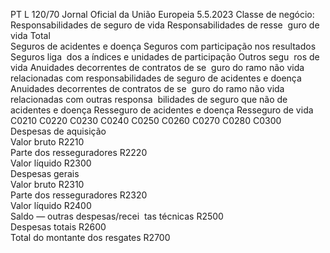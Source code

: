 PT  L 120/70 Jornal Oficial da União Europeia 5.5.2023
 Classe de negócio:  Responsabilidades de seguro de vida  Responsabilidades de resse ­
guro de vida  Total  
Seguros de 
acidentes e 
doença  Seguros com 
participação 
nos resultados  Seguros liga ­
dos a índices 
e unidades de 
participação  Outros segu ­
ros de vida  Anuidades decorrentes 
de contratos de se ­
guro do ramo 
não vida relacionadas 
com responsabilidades 
de seguro de acidentes 
e doença  Anuidades decorrentes 
de contratos de se ­
guro do ramo 
não vida relacionadas 
com outras responsa ­
bilidades de seguro 
que não de acidentes 
e doença  Resseguro de 
acidentes e 
doença  Resseguro de 
vida  
C0210  C0220  C0230  C0240  C0250  C0260  C0270  C0280  C0300  
Despesas de aquisição  
Valor bruto  R2210  
Parte dos resseguradores  R2220  
Valor líquido  R2300  
Despesas gerais  
Valor bruto  R2310  
Parte dos resseguradores  R2320  
Valor líquido  R2400  
Saldo — outras despesas/recei ­
tas técnicas  R2500  
Despesas totais  R2600  
Total do montante dos resgates  R2700